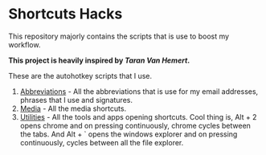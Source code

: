# Shortcuts Hacks

This repository majorly contains the scripts that is use to boost my workflow.

**This project is heavily inspired by _Taran Van Hemert_.**

These are the autohotkey scripts that I use.

1. [Abbreviations](/abbreviations.ahk) - All the abbreviations that is use for my email addresses, phrases that I use and signatures.
2. [Media](/media.ahk) - All the media shortcuts.
3. [Utilities](/utilities.ahk) - All the tools and apps opening shortcuts. Cool thing is, Alt + 2 opens chrome and on pressing continuously, chrome cycles between the tabs. And Alt + ` opens the windows explorer and on pressing continuously, cycles between all the file explorer.
